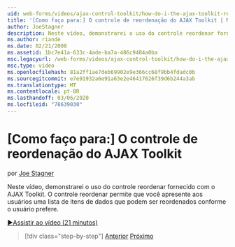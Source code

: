 ```yaml
---
uid: web-forms/videos/ajax-control-toolkit/how-do-i-the-ajax-toolkit-reorder-control
title: '[Como faço para:] O controle de reordenação do AJAX Toolkit | Microsoft Docs'
author: JoeStagner
description: Neste vídeo, demonstrarei o uso do controle reordenar fornecido com o AJAX Toolkit. O controle reordenar permite que você apresente aos seus usuários uma lista o...
ms.author: riande
ms.date: 02/21/2008
ms.assetid: 1bc7e41a-633c-4ade-ba7a-486c9484a0ba
msc.legacyurl: /web-forms/videos/ajax-control-toolkit/how-do-i-the-ajax-toolkit-reorder-control
msc.type: video
ms.openlocfilehash: 81a2ff1ae7deb69902e9e366cc68f9bb4fdadc0b
ms.sourcegitcommit: e7e91932a6e91a63e2e46417626f39d6b244a3ab
ms.translationtype: MT
ms.contentlocale: pt-BR
ms.lasthandoff: 03/06/2020
ms.locfileid: "78639030"
---
```

# <a name="how-do-i-the-ajax-toolkit-reorder-control"></a>[Como faço para:] O controle de reordenação do AJAX Toolkit

por [Joe Stagner](https://github.com/JoeStagner)

Neste vídeo, demonstrarei o uso do controle reordenar fornecido com o AJAX Toolkit. O controle reordenar permite que você apresente aos usuários uma lista de itens de dados que podem ser reordenados conforme o usuário prefere.

[&#9654;Assistir ao vídeo (21 minutos)](https://channel9.msdn.com/Blogs/ASP-NET-Site-Videos/how-do-i-the-ajax-toolkit-reorder-control)

> [!div class="step-by-step"]
> [Anterior](how-do-i-use-the-aspnet-ajax-updatepanelanimation-extender.md)
> [Próximo](utilize-the-ajax-rating-control-in-the-aspnet-toolkit.md)

